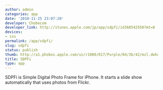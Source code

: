 ```yaml
---
author: admin
categories: app
date: '2010-11-25 23:07:20'
developer: Chobecom
developer_link: http://itunes.apple.com/jp/app/sdpfi/id360542550?mt=8
devices: 
- ios
permalink: /app/sdpfi/
slug: sdpfi
status: publish
thumb: http://a1.phobos.apple.com/us/r1000/017/Purple/04/3b/42/mzl.dwhofhyp.175x175-75.jpg
title: SDPFi
type: app
---
```


SDPFi is Simple Digital Photo Frame for iPhone. It starts a slide show automatically that uses photos from Flickr.
